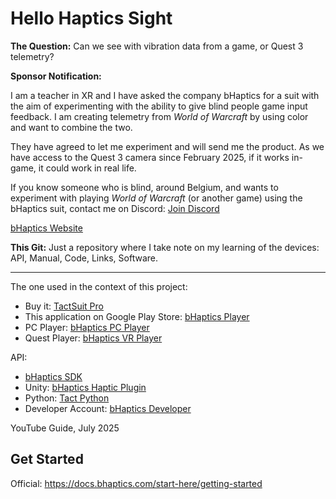 
# Hello Haptics Sight

**The Question:** Can we see with vibration data from a game, or Quest 3 telemetry?

**Sponsor Notification:**

I am a teacher in XR and I have asked the company bHaptics for a suit with the aim of experimenting with the ability to give blind people game input feedback. I am creating telemetry from *World of Warcraft* by using color and want to combine the two.

They have agreed to let me experiment and will send me the product. As we have access to the Quest 3 camera since February 2025, if it works in-game, it could work in real life.

If you know someone who is blind, around Belgium, and wants to experiment with playing *World of Warcraft* (or another game) using the bHaptics suit, contact me on Discord: [Join Discord](https://discord.gg/uKwNN2ECJH)

[bHaptics Website](https://www.bhaptics.com/)

**This Git:**
Just a repository where I take note on my learning of the devices: API, Manual, Code, Links, Software.

---------------

The one used in the context of this project:

- Buy it: [TactSuit Pro](https://www.bhaptics.com/fr/tactsuit/tactsuit-pro/)
- This application on Google Play Store: [bHaptics Player](https://play.google.com/store/apps/details?id=com.bhaptics.player&hl=fr&pli=1)
- PC Player: [bHaptics PC Player](https://www.bhaptics.com/software/player/?type=pcplayer)
- Quest Player: [bHaptics VR Player](https://www.bhaptics.com/software/player/?type=vrplayer)

API:

- [bHaptics SDK](https://www.bhaptics.com/support/developers/?type=sdk)
- Unity: [bHaptics Haptic Plugin](https://assetstore.unity.com/packages/tools/integration/bhaptics-haptic-plugin-76647)
- Python: [Tact Python](https://github.com/bhaptics/tact-python)
- Developer Account: [bHaptics Developer](https://developer.bhaptics.com/applications)

YouTube Guide, July 2025

## Get Started

Official: https://docs.bhaptics.com/start-here/getting-started

